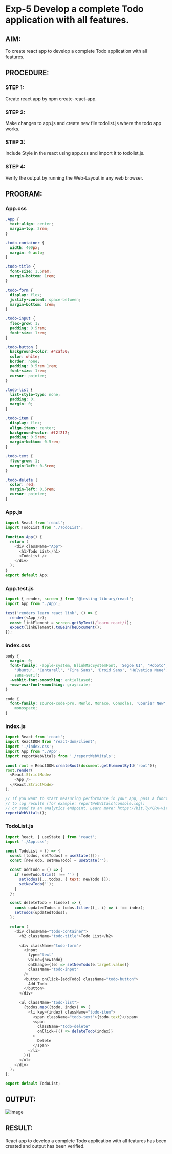 # Exp-5 Develop a complete Todo application with all features.
## AIM:
To create react app to develop a complete Todo application with all features.
## PROCEDURE:
### STEP 1:
Create react app by npm create-react-app.
### STEP 2:
Make changes to app.js and create new file todolist.js where the todo app works.
### STEP 3:
Include Style in the react using app.css and import it to todolist.js.
### STEP 4:
Verify the output by running the Web-Layout in any web browser. 
## PROGRAM:
### App.css
```css
.App {
  text-align: center;
  margin-top: 2rem;
}

.todo-container {
  width: 400px;
  margin: 0 auto;
}

.todo-title {
  font-size: 1.5rem;
  margin-bottom: 1rem;
}

.todo-form {
  display: flex;
  justify-content: space-between;
  margin-bottom: 1rem;
}

.todo-input {
  flex-grow: 1;
  padding: 0.5rem;
  font-size: 1rem;
}

.todo-button {
  background-color: #4caf50;
  color: white;
  border: none;
  padding: 0.5rem 1rem;
  font-size: 1rem;
  cursor: pointer;
}

.todo-list {
  list-style-type: none;
  padding: 0;
  margin: 0;
}

.todo-item {
  display: flex;
  align-items: center;
  background-color: #f2f2f2;
  padding: 0.5rem;
  margin-bottom: 0.5rem;
}

.todo-text {
  flex-grow: 1;
  margin-left: 0.5rem;
}

.todo-delete {
  color: red;
  margin-left: 0.5rem;
  cursor: pointer;
}
```
### App.js
```js
import React from 'react';
import TodoList from './TodoList';

function App() {
  return (
    <div className="App">
      <h1>Todo List</h1>
      <TodoList />
    </div>
  );
}
export default App;
```
### App.test.js
```js
import { render, screen } from '@testing-library/react';
import App from './App';

test('renders learn react link', () => {
  render(<App />);
  const linkElement = screen.getByText(/learn react/i);
  expect(linkElement).toBeInTheDocument();
});
```
### index.css
```css
body {
  margin: 0;
  font-family: -apple-system, BlinkMacSystemFont, 'Segoe UI', 'Roboto', 'Oxygen',
    'Ubuntu', 'Cantarell', 'Fira Sans', 'Droid Sans', 'Helvetica Neue',
    sans-serif;
  -webkit-font-smoothing: antialiased;
  -moz-osx-font-smoothing: grayscale;
}

code {
  font-family: source-code-pro, Menlo, Monaco, Consolas, 'Courier New',
    monospace;
}
```
### index.js
```js
import React from 'react';
import ReactDOM from 'react-dom/client';
import './index.css';
import App from './App';
import reportWebVitals from './reportWebVitals';

const root = ReactDOM.createRoot(document.getElementById('root'));
root.render(
  <React.StrictMode>
    <App />
  </React.StrictMode>
);

// If you want to start measuring performance in your app, pass a function
// to log results (for example: reportWebVitals(console.log))
// or send to an analytics endpoint. Learn more: https://bit.ly/CRA-vitals
reportWebVitals();
```
### TodoList.js
```js
import React, { useState } from 'react';
import './App.css';

const TodoList = () => {
  const [todos, setTodos] = useState([]);
  const [newTodo, setNewTodo] = useState('');

  const addTodo = () => {
    if (newTodo.trim() !== '') {
      setTodos([...todos, { text: newTodo }]);
      setNewTodo('');
    }
  };

  const deleteTodo = (index) => {
    const updatedTodos = todos.filter((_, i) => i !== index);
    setTodos(updatedTodos);
  };

  return (
    <div className="todo-container">
      <h2 className="todo-title">Todo List</h2>

      <div className="todo-form">
        <input
          type="text"
          value={newTodo}
          onChange={(e) => setNewTodo(e.target.value)}
          className="todo-input"
        />
        <button onClick={addTodo} className="todo-button">
          Add Todo
        </button>
      </div>

      <ul className="todo-list">
        {todos.map((todo, index) => (
          <li key={index} className="todo-item">
            <span className="todo-text">{todo.text}</span>
            <span
              className="todo-delete"
              onClick={() => deleteTodo(index)}
            >
              Delete
            </span>
          </li>
        ))}
      </ul>
    </div>
  );
};

export default TodoList;
```
## OUTPUT:
![image](https://github.com/Karthikeyan21001828/MERN_EX05/assets/93427303/59bb6ea9-28d9-4c78-94fe-774c49b1196f)

## RESULT:
React app to develop a complete Todo application with all features has been created and output has been verified.
